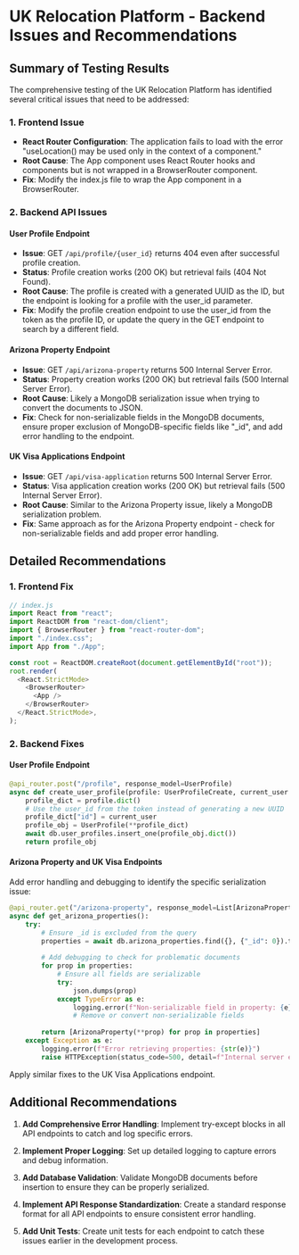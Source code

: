 # UK Relocation Platform - Backend Issues and Recommendations

## Summary of Testing Results

The comprehensive testing of the UK Relocation Platform has identified several critical issues that need to be addressed:

### 1. Frontend Issue
- **React Router Configuration**: The application fails to load with the error "useLocation() may be used only in the context of a <Router> component."
- **Root Cause**: The App component uses React Router hooks and components but is not wrapped in a BrowserRouter component.
- **Fix**: Modify the index.js file to wrap the App component in a BrowserRouter.

### 2. Backend API Issues

#### User Profile Endpoint
- **Issue**: GET `/api/profile/{user_id}` returns 404 even after successful profile creation.
- **Status**: Profile creation works (200 OK) but retrieval fails (404 Not Found).
- **Root Cause**: The profile is created with a generated UUID as the ID, but the endpoint is looking for a profile with the user_id parameter.
- **Fix**: Modify the profile creation endpoint to use the user_id from the token as the profile ID, or update the query in the GET endpoint to search by a different field.

#### Arizona Property Endpoint
- **Issue**: GET `/api/arizona-property` returns 500 Internal Server Error.
- **Status**: Property creation works (200 OK) but retrieval fails (500 Internal Server Error).
- **Root Cause**: Likely a MongoDB serialization issue when trying to convert the documents to JSON.
- **Fix**: Check for non-serializable fields in the MongoDB documents, ensure proper exclusion of MongoDB-specific fields like "_id", and add error handling to the endpoint.

#### UK Visa Applications Endpoint
- **Issue**: GET `/api/visa-application` returns 500 Internal Server Error.
- **Status**: Visa application creation works (200 OK) but retrieval fails (500 Internal Server Error).
- **Root Cause**: Similar to the Arizona Property issue, likely a MongoDB serialization problem.
- **Fix**: Same approach as for the Arizona Property endpoint - check for non-serializable fields and add proper error handling.

## Detailed Recommendations

### 1. Frontend Fix
```javascript
// index.js
import React from "react";
import ReactDOM from "react-dom/client";
import { BrowserRouter } from "react-router-dom";
import "./index.css";
import App from "./App";

const root = ReactDOM.createRoot(document.getElementById("root"));
root.render(
  <React.StrictMode>
    <BrowserRouter>
      <App />
    </BrowserRouter>
  </React.StrictMode>,
);
```

### 2. Backend Fixes

#### User Profile Endpoint
```python
@api_router.post("/profile", response_model=UserProfile)
async def create_user_profile(profile: UserProfileCreate, current_user: str = Depends(get_current_user)):
    profile_dict = profile.dict()
    # Use the user_id from the token instead of generating a new UUID
    profile_dict["id"] = current_user
    profile_obj = UserProfile(**profile_dict)
    await db.user_profiles.insert_one(profile_obj.dict())
    return profile_obj
```

#### Arizona Property and UK Visa Endpoints
Add error handling and debugging to identify the specific serialization issue:

```python
@api_router.get("/arizona-property", response_model=List[ArizonaProperty])
async def get_arizona_properties():
    try:
        # Ensure _id is excluded from the query
        properties = await db.arizona_properties.find({}, {"_id": 0}).to_list(1000)
        
        # Add debugging to check for problematic documents
        for prop in properties:
            # Ensure all fields are serializable
            try:
                json.dumps(prop)
            except TypeError as e:
                logging.error(f"Non-serializable field in property: {e}")
                # Remove or convert non-serializable fields
                
        return [ArizonaProperty(**prop) for prop in properties]
    except Exception as e:
        logging.error(f"Error retrieving properties: {str(e)}")
        raise HTTPException(status_code=500, detail=f"Internal server error: {str(e)}")
```

Apply similar fixes to the UK Visa Applications endpoint.

## Additional Recommendations

1. **Add Comprehensive Error Handling**: Implement try-except blocks in all API endpoints to catch and log specific errors.

2. **Implement Proper Logging**: Set up detailed logging to capture errors and debug information.

3. **Add Database Validation**: Validate MongoDB documents before insertion to ensure they can be properly serialized.

4. **Implement API Response Standardization**: Create a standard response format for all API endpoints to ensure consistent error handling.

5. **Add Unit Tests**: Create unit tests for each endpoint to catch these issues earlier in the development process.
